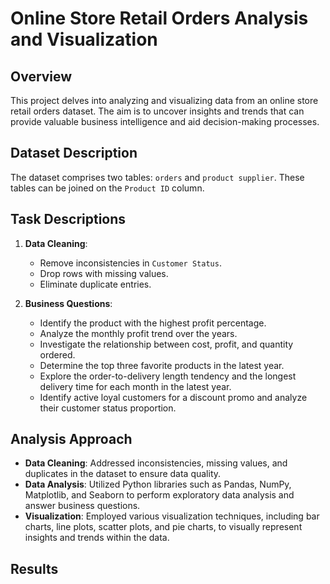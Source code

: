 # Online Store Retail Orders Analysis and Visualization

## Overview

This project delves into analyzing and visualizing data from an online store retail orders dataset. The aim is to uncover insights and trends that can provide valuable business intelligence and aid decision-making processes.

## Dataset Description

The dataset comprises two tables: `orders` and `product supplier`. These tables can be joined on the `Product ID` column.

## Task Descriptions

1. **Data Cleaning**:
    - Remove inconsistencies in `Customer Status`.
    - Drop rows with missing values.
    - Eliminate duplicate entries.

2. **Business Questions**:
    - Identify the product with the highest profit percentage.
    - Analyze the monthly profit trend over the years.
    - Investigate the relationship between cost, profit, and quantity ordered.
    - Determine the top three favorite products in the latest year.
    - Explore the order-to-delivery length tendency and the longest delivery time for each month in the latest year.
    - Identify active loyal customers for a discount promo and analyze their customer status proportion.

## Analysis Approach

- **Data Cleaning**: Addressed inconsistencies, missing values, and duplicates in the dataset to ensure data quality.
- **Data Analysis**: Utilized Python libraries such as Pandas, NumPy, Matplotlib, and Seaborn to perform exploratory data analysis and answer business questions.
- **Visualization**: Employed various visualization techniques, including bar charts, line plots, scatter plots, and pie charts, to visually represent insights and trends within the data.

## Results

